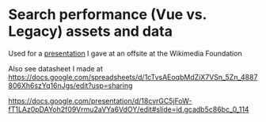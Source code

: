 # Search performance (Vue vs. Legacy) assets and data

Used for a [presentation](https://docs.google.com/presentation/d/18cvrGC5jFoW-fT1LAz0pDAYoh2f09Vrmu2aVYa6VdOY/edit#slide=id.gcadb5c86bc_0_114) I gave at an offsite at the Wikimedia Foundation

Also see datasheet I made at https://docs.google.com/spreadsheets/d/1cTvsAEoqbMdZiX7VSn_5Zn_4887806Xh6szYq16nJgs/edit?usp=sharing

https://docs.google.com/presentation/d/18cvrGC5jFoW-fT1LAz0pDAYoh2f09Vrmu2aVYa6VdOY/edit#slide=id.gcadb5c86bc_0_114
